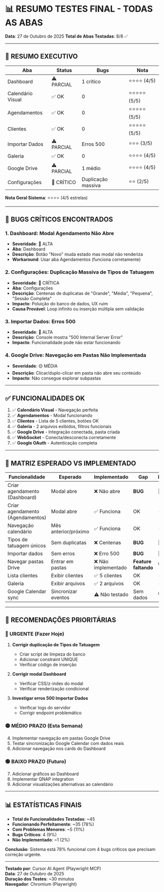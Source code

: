 # 📊 RESUMO TESTES FINAL - TODAS AS ABAS

**Data**: 27 de Outubro de 2025
**Total de Abas Testadas**: 8/8 ✅

---

## 🎯 RESUMO EXECUTIVO

| Aba | Status | Bugs | Nota |
|-----|--------|------|------|
| Dashboard | ⚠️ PARCIAL | 1 crítico | ⭐⭐⭐⭐ (4/5) |
| Calendário Visual | ✅ OK | 0 | ⭐⭐⭐⭐⭐ (5/5) |
| Agendamentos | ✅ OK | 0 | ⭐⭐⭐⭐⭐ (5/5) |
| Clientes | ✅ OK | 0 | ⭐⭐⭐⭐⭐ (5/5) |
| Importar Dados | ⚠️ PARCIAL | Erros 500 | ⭐⭐⭐ (3/5) |
| Galeria | ✅ OK | 0 | ⭐⭐⭐⭐ (4/5) |
| Google Drive | ⚠️ PARCIAL | 1 médio | ⭐⭐⭐⭐ (4/5) |
| Configurações | 🔴 CRÍTICO | Duplicação massiva | ⭐⭐ (2/5) |

**Nota Geral Sistema**: ⭐⭐⭐⭐ (4/5 estrelas)

---

## 🔴 BUGS CRÍTICOS ENCONTRADOS

### 1. Dashboard: Modal Agendamento Não Abre
- **Severidade**: 🔴 ALTA
- **Aba**: Dashboard
- **Descrição**: Botão "Novo" muda estado mas modal não renderiza
- **Workaround**: Usar aba Agendamentos (funciona corretamente)

### 2. Configurações: Duplicação Massiva de Tipos de Tatuagem
- **Severidade**: 🔴 CRÍTICA
- **Aba**: Configurações
- **Descrição**: Centenas de duplicatas de "Grande", "Média", "Pequena", "Sessão Completa"
- **Impacto**: Poluição do banco de dados, UX ruim
- **Causa Provável**: Loop infinito ou inserção múltipla sem validação

### 3. Importar Dados: Erros 500
- **Severidade**: 🔴 ALTA
- **Descrição**: Console mostra "500 Internal Server Error"
- **Impacto**: Funcionalidade pode não estar funcionando

### 4. Google Drive: Navegação em Pastas Não Implementada
- **Severidade**: 🟡 MÉDIA
- **Descrição**: Clicar/duplo-clicar em pasta não abre seu conteúdo
- **Impacto**: Não consegue explorar subpastas

---

## ✅ FUNCIONALIDADES OK

1. ✅ **Calendário Visual** - Navegação perfeita
2. ✅ **Agendamentos** - Modal funcionando
3. ✅ **Clientes** - Lista de 5 clientes, botões OK
4. ✅ **Galeria** - 2 arquivos exibidos, filtros funcionais
5. ✅ **Google Drive** - Integração conectada, pasta criada
6. ✅ **WebSocket** - Conecta/desconecta corretamente
7. ✅ **Google OAuth** - Autenticação completa

---

## 📝 MATRIZ ESPERADO VS IMPLEMENTADO

| Funcionalidade | Esperado | Implementado | Gap | Prioridade |
|----------------|----------|--------------|-----|------------|
| Criar agendamento (Dashboard) | Modal abre | ❌ Não abre | **BUG** | 🔴 ALTA |
| Criar agendamento (Agendamentos) | Modal abre | ✅ Funciona | OK | - |
| Navegação calendário | Mês anterior/próximo | ✅ Funciona | OK | - |
| Tipos de tatuagem únicos | Sem duplicatas | ❌ Centenas | **BUG** | 🔴 CRÍTICA |
| Importar dados | Sem erros | ❌ Erro 500 | **BUG** | 🔴 ALTA |
| Navegar pastas Drive | Entrar em pastas | ❌ Não implementado | **Feature faltando** | 🟡 MÉDIA |
| Lista clientes | Exibir clientes | ✅ 5 clientes | OK | - |
| Galeria | Exibir arquivos | ✅ 2 arquivos | OK | - |
| Google Calendar sync | Sincronizar eventos | ⚠️ Não testado | Sem dados | 🟡 MÉDIA |

---

## 🎯 RECOMENDAÇÕES PRIORITÁRIAS

### 🔴 URGENTE (Fazer Hoje)
1. **Corrigir duplicação de Tipos de Tatuagem**
   - Criar script de limpeza do banco
   - Adicionar constraint UNIQUE
   - Verificar código de inserção

2. **Corrigir modal Dashboard**
   - Verificar CSS/z-index do modal
   - Verificar renderização condicional

3. **Investigar erros 500 Importar Dados**
   - Verificar logs do servidor
   - Corrigir endpoint problemático

### 🟡 MÉDIO PRAZO (Esta Semana)
4. Implementar navegação em pastas Google Drive
5. Testar sincronização Google Calendar com dados reais
6. Adicionar navegação nos cards do Dashboard

### 🟢 BAIXO PRAZO (Futuro)
7. Adicionar gráficos ao Dashboard
8. Implementar QNAP integration
9. Adicionar visualizações alternativas ao calendário

---

## 📊 ESTATÍSTICAS FINAIS

- **Total de Funcionalidades Testadas**: ~45
- **Funcionando Perfeitamente**: ~35 (78%)
- **Com Problemas Menores**: ~5 (11%)
- **Bugs Críticos**: 4 (9%)
- **Não Implementado**: ~1 (2%)

**Conclusão**: Sistema está 78% funcional com 4 bugs críticos que precisam correção urgente.

---

**Testado por**: Cursor AI Agent (Playwright MCP)  
**Data**: 27 de Outubro de 2025  
**Duração dos Testes**: ~30 minutos  
**Navegador**: Chromium (Playwright)

